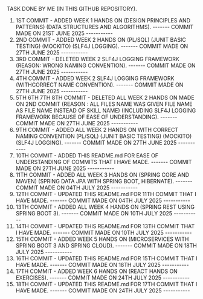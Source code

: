 TASK DONE BY ME (IN THIS GITHUB REPOSITORY).
1. 1ST COMMIT - ADDED WEEK 1 HANDS ON (DESIGN PRINCIPLES AND PATTERNS) (DATA STRUCTURES AND ALGORITHMS).
   ------- COMMIT MADE ON 21ST JUNE 2025 -----------
2. 2ND COMMIT - ADDED WEEK 2 HANDS ON (PL/SQL) (JUNIT BASIC TESTING) (MOCKITO) (SLF4J LOGGING).
   ------- COMMIT MADE ON 27TH JUNE 2025 -----------
3. 3RD COMMIT - DELETED WEEK 2 SLF4J LOGGING FRAMEWORK (REASON: WRONG NAMING CONVENTION).
   ------- COMMIT MADE ON 27TH JUNE 2025 -----------
4. 4TH COMMIT - ADDED WEEK 2 SLF4J LOGGING FRAMEWORK (WITHCORRECT NAME CONVENTION).
   ------- COMMIT MADE ON 27TH JUNE 2025 -----------
5. 5TH 6TH 7TH 8TH COMMIT - DELETED ALL WEEK 2 HANDS ON MADE ON 2ND COMMIT (REASON : ALL FILES NAME WAS GIVEN FILE NAME AS FILE NAME INSTEAD OF SKILL NAME) (INCLUDING SLF4J LOGGING FRAMEWORK BECAUSE OF EASE OF UNDERSTANDING).
   ------- COMMIT MADE ON 27TH JUNE 2025 -----------
6. 9TH COMMIT - ADDED ALL WEEK 2 HANDS ON WITH CORRECT NAMING CONVENTION (PL/SQL) (JUNIT BASIC TESTING) (MOCKITO) (SLF4J LOGGING).
   ------- COMMIT MADE ON 27TH JUNE 2025 -----------
7. 10TH COMMIT - ADDED THIS README.md FOR EASE OF UNDERSTANDING OF COMMITS THAT I HAVE MADE.
   ------- COMMIT MADE ON 27TH JUNE 2025 -----------
8. 11TH COMMIT - ADDED ALL WEEK 3 HANDS ON (SPRING CORE AND MAVEN) (SPRING DATA JPA WITH SPRING BOOT, HIBERNATE).
   ------- COMMIT MADE ON 04TH JULY 2025 -----------
9. 12TH COMMIT - UPDATED THIS README.md FOR 11TH COMMIT THAT I HAVE MADE.
   ------- COMMIT MADE ON 04TH JULY 2025 -----------
10. 13TH COMMIT - ADDED ALL WEEK 4 HANDS ON (SPRING REST USING SPRING BOOT 3).
   ------- COMMIT MADE ON 10TH JULY 2025 -----------
11. 14TH COMMIT - UPDATED THIS README.md FOR 13TH COMMIT THAT I HAVE MADE.
   ------- COMMIT MADE ON 10TH JULY 2025 -----------
12. 15TH COMMIT - ADDED WEEK 5 HANDS ON (MICROSERVICES WITH SPRING BOOT 3 AND SPRING CLOUD).
   ------- COMMIT MADE ON 18TH JULY 2025 -----------
13. 16TH COMMIT - UPDATED THIS README.md FOR 15TH COMMIT THAT I HAVE MADE.
   ------- COMMIT MADE ON 18TH JULY 2025 -----------
14. 17TH COMMIT - ADDED WEEK 6 HANDS ON (REACT HANDS ON EXERCISES).
   ------- COMMIT MADE ON 24TH JULY 2025 -----------
15. 18TH COMMIT - UPDATED THIS README.md FOR 17TH COMMIT THAT I HAVE MADE.
   ------- COMMIT MADE ON 24TH JULY 2025 -----------
